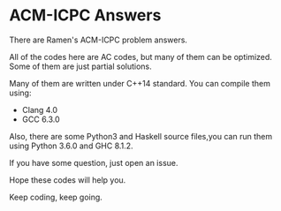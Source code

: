# ACM-ICPC Answers

There are Ramen's ACM-ICPC problem answers.

All of the codes here are AC codes, but many of them can be optimized. Some of them are just partial solutions.

Many of them are written under C++14 standard.
You can compile them using:
- Clang 4.0
- GCC 6.3.0

Also, there are some Python3 and Haskell source files,you can run them using Python 3.6.0 and GHC 8.1.2.

If you have some question, just open an issue.

Hope these codes will help you.

Keep coding, keep going.